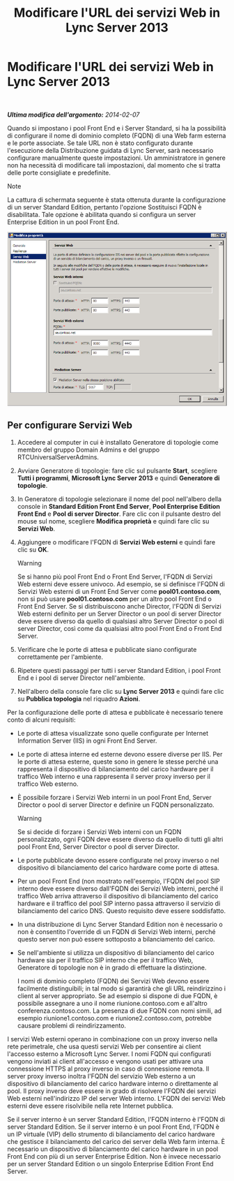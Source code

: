 ﻿---
title: Modificare l'URL dei servizi Web in Lync Server 2013
TOCTitle: Modificare l'URL dei servizi Web in Lync Server 2013
ms:assetid: 4cee37c0-3b99-4207-997f-bf4229d760c0
ms:mtpsurl: https://technet.microsoft.com/it-it/library/Gg520992(v=OCS.15)
ms:contentKeyID: 49300471
ms.date: 08/24/2015
mtps_version: v=OCS.15
ms.translationtype: HT
---

# Modificare l'URL dei servizi Web in Lync Server 2013

 

_**Ultima modifica dell'argomento:** 2014-02-07_

Quando si impostano i pool Front End e i Server Standard, si ha la possibilità di configurare il nome di dominio completo (FQDN) di una Web farm esterna e le porte associate. Se tale URL non è stato configurato durante l'esecuzione della Distribuzione guidata di Lync Server, sarà necessario configurare manualmente queste impostazioni. Un amministratore in genere non ha necessità di modificare tali impostazioni, dal momento che si tratta delle porte consigliate e predefinite.


> [!NOTE]
> La cattura di schermata seguente è stata ottenuta durante la configurazione di un server Standard Edition, pertanto l'opzione Sostituisci FQDN è disabilitata. Tale opzione è abilitata quando si configura un server Enterprise Edition in un pool Front End.



![Modificare le impostazioni dei pool per i servizi Web](images/Gg520992.fbdf5cc9-479a-463f-bb1d-53575ecdfc9d(OCS.15).jpg "Modificare le impostazioni dei pool per i servizi Web")

## Per configurare Servizi Web

1.  Accedere al computer in cui è installato Generatore di topologie come membro del gruppo Domain Admins e del gruppo RTCUniversalServerAdmins.

2.  Avviare Generatore di topologie: fare clic sul pulsante **Start**, scegliere **Tutti i programmi**, **Microsoft Lync Server 2013** e quindi **Generatore di topologie**.

3.  In Generatore di topologie selezionare il nome del pool nell'albero della console in **Standard Edition Front End Server**, **Pool Enterprise Edition Front End** e **Pool di server Director**. Fare clic con il pulsante destro del mouse sul nome, scegliere **Modifica proprietà** e quindi fare clic su **Servizi Web**.

4.  Aggiungere o modificare l'FQDN di **Servizi Web esterni** e quindi fare clic su **OK**.
    

    > [!WARNING]
    > Se si hanno più pool Front End o Front End Server, l'FQDN di Servizi Web esterni deve essere univoco. Ad esempio, se si definisce l'FQDN di Servizi Web esterni di un Front End Server come <STRONG>pool01.contoso.com</STRONG>, non si può usare <STRONG>pool01.contoso.com</STRONG> per un altro pool Front End o Front End Server. Se si distribuiscono anche Director, l'FQDN di Servizi Web esterni definito per un Server Director o un pool di server Director deve essere diverso da quello di qualsiasi altro Server Director o pool di server Director, così come da qualsiasi altro pool Front End o Front End Server.



5.  Verificare che le porte di attesa e pubblicate siano configurate correttamente per l'ambiente.

6.  Ripetere questi passaggi per tutti i server Standard Edition, i pool Front End e i pool di server Director nell'ambiente.

7.  Nell'albero della console fare clic su **Lync Server 2013** e quindi fare clic su **Pubblica topologia** nel riquadro **Azioni**.

Per la configurazione delle porte di attesa e pubblicate è necessario tenere conto di alcuni requisiti:

  - Le porte di attesa visualizzate sono quelle configurate per Internet Information Server (IIS) in ogni Front End Server.

  - Le porte di attesa interne ed esterne devono essere diverse per IIS. Per le porte di attesa esterne, queste sono in genere le stesse perché una rappresenta il dispositivo di bilanciamento del carico hardware per il traffico Web interno e una rappresenta il server proxy inverso per il traffico Web esterno.

  - È possibile forzare i Servizi Web interni in un pool Front End, Server Director o pool di server Director e definire un FQDN personalizzato.
    

    > [!WARNING]
    > Se si decide di forzare i Servizi Web interni con un FQDN personalizzato, ogni FQDN deve essere diverso da quello di tutti gli altri pool Front End, Server Director o pool di server Director.



  - Le porte pubblicate devono essere configurate nel proxy inverso o nel dispositivo di bilanciamento del carico hardware come porte di attesa.

  - Per un pool Front End (non mostrato nell'esempio, l'FQDN del pool SIP interno deve essere diverso dall'FQDN dei Servizi Web interni, perché il traffico Web arriva attraverso il dispositivo di bilanciamento del carico hardware e il traffico del pool SIP interno passa attraverso il servizio di bilanciamento del carico DNS. Questo requisito deve essere soddisfatto.

  - In una distribuzione di Lync Server Standard Edition non è necessario o non è consentito l'override di un FQDN di Servizi Web interni, perché questo server non può essere sottoposto a bilanciamento del carico.

  - Se nell'ambiente si utilizza un dispositivo di bilanciamento del carico hardware sia per il traffico SIP interno che per il traffico Web, Generatore di topologie non è in grado di effettuare la distinzione.
    
    I nomi di dominio completo (FQDN) dei Servizi Web devono essere facilmente distinguibili; in tal modo si garantirà che gli URL reindirizzino i client al server appropriato. Se ad esempio si dispone di due FQDN, è possibile assegnare a uno il nome riunione.contoso.com e all'altro conferenza.contoso.com. La presenza di due FQDN con nomi simili, ad esempio riunione1.contoso.com e riunione2.contoso.com, potrebbe causare problemi di reindirizzamento.

I servizi Web esterni operano in combinazione con un proxy inverso nella rete perimetrale, che usa questi servizi Web per consentire ai client l'accesso esterno a Microsoft Lync Server. I nomi FQDN qui configurati vengono inviati ai client all'accesso e vengono usati per attivare una connessione HTTPS al proxy inverso in caso di connessione remota. Il server proxy inverso inoltra l'FQDN del servizio Web esterno a un dispositivo di bilanciamento del carico hardware interno o direttamente al pool. Il proxy inverso deve essere in grado di risolvere l'FQDN dei servizi Web esterni nell'indirizzo IP del server Web interno. L'FQDN dei servizi Web esterni deve essere risolvibile nella rete Internet pubblica.

Se il server interno è un server Standard Edition, l'FQDN interno è l'FQDN di server Standard Edition. Se il server interno è un pool Front End, l'FQDN è un IP virtuale (VIP) dello strumento di bilanciamento del carico hardware che gestisce il bilanciamento del carico dei server della Web farm interna. È necessario un dispositivo di bilanciamento del carico hardware in un pool Front End con più di un server Enterprise Edition. Non è invece necessario per un server Standard Edition o un singolo Enterprise Edition Front End Server.


